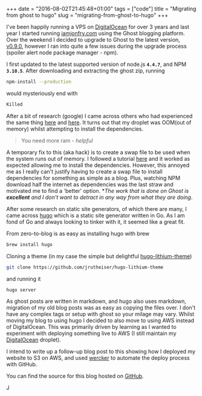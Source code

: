 +++
date = "2016-08-02T21:45:48+01:00"
tags = ["code"]
title = "Migrating from ghost to hugo"
slug = "migrating-from-ghost-to-hugo"
+++

I've been happily running a VPS on [DigitalOcean](https://m.do.co/c/0804cbb4b4ab) for over 3 years and last year I started running [iamjonfry.com](http://iamjonfry.com)  using the Ghost blogging platform.
Over the weekend I decided to upgrade to Ghost to the latest version, [v0.9.0](https://dev.ghost.org/ghost-0-9-0/), however I ran into quite a few issues during the upgrade process (spoiler alert node package manager - npm).

<!--more-->

I first updated to the latest supported version of node.js **`4.4.7`**, and NPM **`3.10.5`**.
After downloading and extracting the ghost zip, running
```bash
npm-install --production
```
would mysteriously end with
```bash
Killed
```
After a bit of research (google) I came across others who had experienced the same thing [here](https://www.digitalocean.com/community/questions/npm-gets-killed-no-matter-what) and [here](https://github.com/npm/npm/issues/9005). It turns out that my droplet was OOM(out of memory) whilst attempting to install the dependencies.

> You need more ram - *helpful*

A temporary fix to this (aka hack) is to create a swap file to be used when the system runs out of memory. I followed a tutorial [here](https://www.digitalocean.com/community/tutorials/how-to-add-swap-on-ubuntu-14-04) and it worked as expected allowing me to install the dependencies. However, this annoyed me as I really can't justify having to create a swap file to install dependencies for something as simple as a blog. Plus, watching NPM download half the internet as dependencies was the last straw and motivated me to find a 'better' option.
\*_The work that is done on Ghost is **excellent** and I don't want to detract in any way from what they are doing_.

After some research on static site generators, of which there are many, I came across [hugo](https://gohugo.io/) which is a static site generator written in Go. As I am fond of Go and always looking to tinker with it, it seemed like a great fit.

From zero-to-blog is as easy as installing hugo with brew

```bash
brew install hugo
```

Cloning a theme (in my case the simple but delightful [hugo-lithium-theme](http://themes.gohugo.io/hugo-lithium-theme/))

```bash
git clone https://github.com/jrutheiser/hugo-lithium-theme
```

and running it

```bash
hugo server
```

As ghost posts are written in markdown, and hugo also uses markdown, migration of my old blog posts was as easy as copying the files over. I don't have any complex tags or setup with ghost so your milage may vary. Whilst moving my blog to using hugo I decided to also move to using AWS instead of DigitalOcean. This was primarily driven by learning as I wanted to experiment with deploying something live to AWS (I still maintain my [DigitalOcean](https://m.do.co/c/0804cbb4b4ab) droplet).

I intend to write up a follow-up blog post to this showing how I deployed my website to S3 on AWS, and used [wercker](http://wercker.com/) to automate the deploy process with GitHub.

You can find the source for this blog hosted on [GitHub](https://github.com/JonathonFry/iamjonfry).

J
